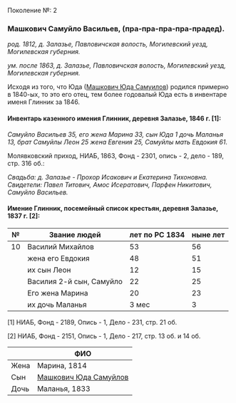 Поколение №: 2

### Машкович Самуйло Васильев, (пра-пра-пра-пра-прадед).

_род. 1812, д. Залазье, Павловичская волость, Могилевский уезд, Могилевская губерния._

_ум. после 1863, д. Залазье, Павловичская волость, Могилевский уезд, Могилевская губерния._

Исходя из того, что Юда ([Машкович Юда Самуилов](/ancestors/3-Машкович-Юда-Самуилов)) родился примерно в 1840-ых, то это его отец, тем более годовалый Юда есть в инвентаре именя Глинник за 1846.

#### Инвентарь казенного имения Глинник, деревня Залазье, 1846 г. [1]:

_Самуйло Васильев 35, его жена Марина 33, сын Юда 1 дочь Маланья 13, брат Самуйлы Леон 25 жена Евгения 25, Самуйлы мать Евдокия 61_. 

Молявковский приход, НИАБ, 1863, Фонд - 2301, опись - 2, дело - 189, стр. 316 об.:

_Свадьба: д. Залазье - Прохор Исакович и Екатерина Тихоновна. 
Свидетели: Павел Титович, Амос Исератович, Парфен Никитович, Самуйло Васильев._


#### Имение Глинник, посемейный список крестьян, деревня Залазье, 1837 г. [2]:

| №   |      Звание людей          | лет по РС 1834 | ныне лет |
|-----|----------------------------|----------------|----------|
| 10  | Василий Михайлов           | 53             | 56       |
|     | жена его Евдокия           | 48             | 51       |
|     | их сын Леон                | 12             | 15       |
|     | Василия 2-й сын, Самуйло   | 22             | 25       |
|     | Его жена Марина            | 20             | 23       |
|     | их дочь Маланья            | 3 мес          | 3        |

[1] НИАБ, Фонд - 2189, Опись - 1, Дело - 231, стр. 21 об.

[2] НИАБ, Фонд - 2151, Опись - 1, Дело - 217, стр. 13 об. и 14 об.

|      | ФИО                                                         |
|------|-------------------------------------------------------------|
| Жена | Марина, 1814                                                |
| Сын  | [Машкович Юда Самуйлов](/ancestors/3-Машкович-Юда-Самуилов) |
| Дочь | Маланья, 1833                                               |
